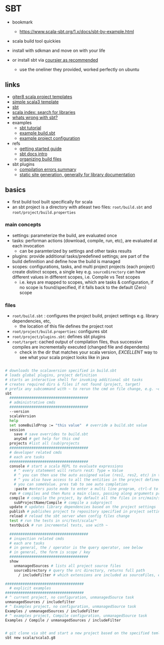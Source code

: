 # SBT

- bookmark

  - https://www.scala-sbt.org/1.x/docs/sbt-by-example.html

- scala build tool quickies
- install with sdkman and move on with your life
- or install sbt via [coursier as recommended](https://www.scala-lang.org/download/)
  - use the oneliner they provided, worked perfectly on ubuntu

## links

- [giter8 scala project templates](https://www.foundweekends.org/giter8/)
- [simple scala3 template](https://github.com/scala/scala3.g8)
- [sbt](https://scala-sbt.org)
- [scala index: search for libraries](https://index.scala-lang.org/)
- [whats wrong with sbt?](https://www.lihaoyi.com/post/SowhatswrongwithSBT.html)
- examples
  - [sbt tutorial](https://github.com/shekhargulati/52-technologies-in-2016/blob/master/02-sbt/README.md)
  - [example build.sbt](https://github.com/noahehall/scala/blob/develop/examples/build.sbt)
  - [example project configuration](https://github.com/noahehall/scala/tree/develop/examples/project)
- refs
  - [getting started guide](https://www.scala-sbt.org/1.x/docs/Getting-Started.html)
  - [sbt docs intro](https://www.scala-sbt.org/1.x/docs/)
  - [organizing build files](https://www.scala-sbt.org/1.x/docs/Organizing-Build.html)
- sbt plugins
  - [compilation errors summary](https://github.com/duhemm/sbt-errors-summary)
  - [static site generation, generally for library documentation](https://github.com/sbt/sbt-site)

## basics

- first build tool built specifically for scala
- an sbt project is a directory with atleast two files: `root/build.sbt` and `root/project/build.properties`

### main concepts

- settings: parameterize the build, are evaluated once
- tasks: performan actions (download, compile, run, etc), are evaluated at each invocation
  - can be paramterized by settings and other tasks results
- plugins: provide additional tasks/predefined settings; are part of the build definnition and define how the build is managed
- scopes: configurations, tasks, and multi project projects (each project) create distinct scopes, a single key e.g. `sourceDirectory` can have different values in different scopes, i.e. Compile vs Test scopes
  - i.e. keys are mapped to scopes, which are tasks & configuration, if no scope is found/specified, if it falls back to the default (Zero) scope

### files

- `root/build.sbt` : configures the project build, project settings e.g. library dependencies, etc,
  - the location of this file defines the project root
- `root/project/build.properties`: configures sbt
- `root/project/plugins.sbt`: defines sbt plugins
- `root/target`: cached output of compilation files, thus successive compiles are incrementally executed (changed file and dependents)
  - check in the dir that matches your scala version, _EXCELLENT_ way to see what your scala project looks like in java

```sh

# downloads the scalaversion specified in build.sbt
# loads global plugins, project definition
# starts an interactive shell for invoking additional sbt tasks
# creates required dirs & files if not found (project, target)
# prefix any subcommand with ~ to rerun the cmd on file change, e.g. ~compile
sbt
  ####################################
  # administrative cmds
  ####################################
  --version
  scalaVersion
  help
  set someBuildProp := "this value"  # override a build.sbt value
  session
    save # save overrides to build.sbt
    anyCmd # get help for this cmd
  projects #list all (sub)projects
  ####################################
  # developer related cmds
  # each are tasks
  ####################################
  console # start a scala REPL to evaluate expressions
    # ^ every statement will return resX: Type = Value
    # ^ you can then use the auto assigned value (res1, res2, etc) in the next statement
    # ^ you also have access to all the entities in the project defined in source files
    # you can someValue. pres tab to see auto completion
    :paste #enters paste mode to enter a multi line program, ctrl-d to run it
  run # compiles and then Runs a main class, passing along arguments provided on the command line.
  compile # compile the project, by default all the files in src/main/scala
    subProjectName/Compile # compile a subproject
  update # updates library dependencies based on the project settings
  publish # publishes project to repository specified in project settings
  reload # reload the sbt server when config files change
  test # run the tests in src/test/scala/*
  testQuick # run incremental tests, use with ~

  ####################################
  # inspection related cmds
  # each are tasks
  # in general, the / operator is the query operator, see below
  # in general, the form is scope / key
  ####################################
  show
    unmanagedSources # lists all project source files
    sourceDirectory # query the src directory, returns full path
      / includeFilter # which extensions are included as sourceFiles, e.g. {java, scala}

####################################
  # explicit examples
####################################
# ^ current project, no configuration, unmanagedSource task
unmanagedSources / includefilter
# ^ Examples project, no configuration, unmanagedSource task
Examples / unmanagedSources / includeFilter
# ^ examples project, Compile configuration, unmanagedSource task
Examples / Compile / unmanagedSources / includeFilter


# git clone via sbt and start a new project based on the specified temlate
sbt new scala/scala3.g8

```
